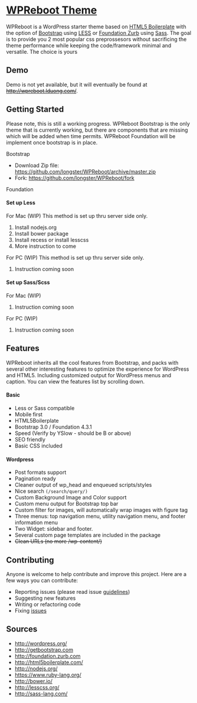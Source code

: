 [WPReboot Theme](http://lduong.com "WPReboot - coming soon")
===
WPReboot is a WordPress starter theme based on [HTML5 Boilerplate](http://html5boilerplate.com/) with the option of [Bootstrap](http://getbootstrap.com) using [LESS](http://lesscss.org/) or [Foundation Zurb](http://foundation.zurb.com) using [Sass](sass-lang.com). The goal is to provide you 2 most popular css preprossesors without sacrificing the theme performance while keeping the code/framework minimal and versatile. The choice is yours

Demo
---
Demo is not yet available, but it will eventually be found at ~~http://wpreboot.lduong.com/~~.  

Getting Started
---
Please note, this is still a working progress.  WPReboot Bootstrap is the only theme that is currently working, but there are components that are missing which will be added when time permits.  WPReboot Foundation will be implement once bootstrap is in place.

Bootstrap
- Download Zip file: https://github.com/longster/WPReboot/archive/master.zip
- Fork: https://github.com/longster/WPReboot/fork

Foundation

#### Set up Less
For Mac (WIP)
This method is set up thru server side only. 
1. Install nodejs.org
2. Install bower package
3. Install recess or install lesscss
4. More instruction to come

For PC (WIP)
This method is set up thru server side only. 
1. Instruction coming soon

#### Set up Sass/Scss
For Mac (WIP)
1. Instruction coming soon

For PC (WIP)
1. Instruction coming soon


Features
---
WPReboot inherits all the cool features from Bootstrap, and packs with several other interesting features to optimize the experience for WordPress and HTML5. Including customized output for WordPress menus and caption. You can view the features list by scrolling down.

#### Basic
- Less or Sass compatible
- Mobile first
- HTML5Boilerplate
- Bootstrap 3.0 / Foundation 4.3.1
- Speed (Verify by YSlow - should be B or above)
- SEO friendly
- Basic CSS included

#### Wordpress
- Post formats support
- Pagination ready
- Cleaner output of wp_head and enqueued scripts/styles
- Nice search `(/search/query/)`
- Custom Background Image and Color support
- Custom menu output for Bootstrap top bar
- Custom filter for images, will automatically wrap images with figure tag
- Three menus: top navigation menu, utility navigation menu, and footer information menu
- Two Widget: sidebar and footer.
- Several custom page templates are included in the package
- ~~Clean URLs (no more /wp-content/)~~


Contributing
---
Anyone is welcome to help contribute and improve this project. Here are a few ways you can contribute:
- Reporting issues (please read issue [guidelines](https://github.com/necolas/issue-guidelines))
- Suggesting new features
- Writing or refactoring code
- Fixing [issues](https://github.com/longster/WPReboot/issues)


Sources
---
* http://wordpress.org/
* http://getbootstrap.com
* http://foundation.zurb.com
* http://html5boilerplate.com/
* http://nodejs.org/
* https://www.ruby-lang.org/
* http://bower.io/
* http://lesscss.org/
* http://sass-lang.com/